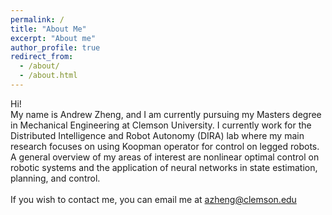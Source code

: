 ```yaml
---
permalink: /
title: "About Me"
excerpt: "About me"
author_profile: true
redirect_from: 
  - /about/
  - /about.html
---
```


Hi!<br>
My name is Andrew Zheng, and I am currently pursuing my Masters degree in Mechanical Engineering at Clemson University. I currently work for the Distributed Intelligence and Robot Autonomy (DIRA) lab where my main research focuses on using Koopman operator for control on legged robots. A general overview of my areas of interest are nonlinear optimal control on robotic systems and the application of neural networks in state estimation, planning, and control.
<br>
<br>
If you wish to contact me, you can email me at azheng@clemson.edu
